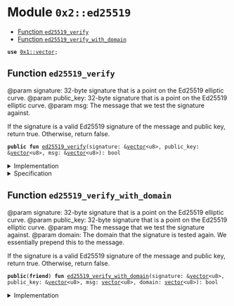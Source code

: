 
<a name="0x2_ed25519"></a>

# Module `0x2::ed25519`



-  [Function `ed25519_verify`](#0x2_ed25519_ed25519_verify)
-  [Function `ed25519_verify_with_domain`](#0x2_ed25519_ed25519_verify_with_domain)


<pre><code><b>use</b> <a href="">0x1::vector</a>;
</code></pre>



<a name="0x2_ed25519_ed25519_verify"></a>

## Function `ed25519_verify`

@param signature: 32-byte signature that is a point on the Ed25519 elliptic curve.
@param public_key: 32-byte signature that is a point on the Ed25519 elliptic curve.
@param msg: The message that we test the signature against.

If the signature is a valid Ed25519 signature of the message and public key, return true.
Otherwise, return false.


<pre><code><b>public</b> <b>fun</b> <a href="ed25519.md#0x2_ed25519_ed25519_verify">ed25519_verify</a>(signature: &<a href="">vector</a>&lt;u8&gt;, public_key: &<a href="">vector</a>&lt;u8&gt;, msg: &<a href="">vector</a>&lt;u8&gt;): bool
</code></pre>



<details>
<summary>Implementation</summary>


<pre><code><b>public</b> <b>native</b> <b>fun</b> <a href="ed25519.md#0x2_ed25519_ed25519_verify">ed25519_verify</a>(signature: &<a href="">vector</a>&lt;u8&gt;, public_key: &<a href="">vector</a>&lt;u8&gt;, msg: &<a href="">vector</a>&lt;u8&gt;): bool;
</code></pre>



</details>

<details>
<summary>Specification</summary>



<pre><code><b>pragma</b> opaque;
</code></pre>



</details>

<a name="0x2_ed25519_ed25519_verify_with_domain"></a>

## Function `ed25519_verify_with_domain`

@param signature: 32-byte signature that is a point on the Ed25519 elliptic curve.
@param public_key: 32-byte signature that is a point on the Ed25519 elliptic curve.
@param msg: The message that we test the signature against.
@param domain: The domain that the signature is tested again. We essentially prepend this to the message.

If the signature is a valid Ed25519 signature of the message and public key, return true.
Otherwise, return false.


<pre><code><b>public</b>(<b>friend</b>) <b>fun</b> <a href="ed25519.md#0x2_ed25519_ed25519_verify_with_domain">ed25519_verify_with_domain</a>(signature: &<a href="">vector</a>&lt;u8&gt;, public_key: &<a href="">vector</a>&lt;u8&gt;, msg: <a href="">vector</a>&lt;u8&gt;, domain: <a href="">vector</a>&lt;u8&gt;): bool
</code></pre>



<details>
<summary>Implementation</summary>


<pre><code><b>public</b>(<b>friend</b>) <b>fun</b> <a href="ed25519.md#0x2_ed25519_ed25519_verify_with_domain">ed25519_verify_with_domain</a>(signature: &<a href="">vector</a>&lt;u8&gt;, public_key: &<a href="">vector</a>&lt;u8&gt;, msg: <a href="">vector</a>&lt;u8&gt;, domain: <a href="">vector</a>&lt;u8&gt;): bool {
    std::vector::append(&<b>mut</b> domain, msg);
    <a href="ed25519.md#0x2_ed25519_ed25519_verify">ed25519_verify</a>(signature, public_key, &domain)
}
</code></pre>



</details>
